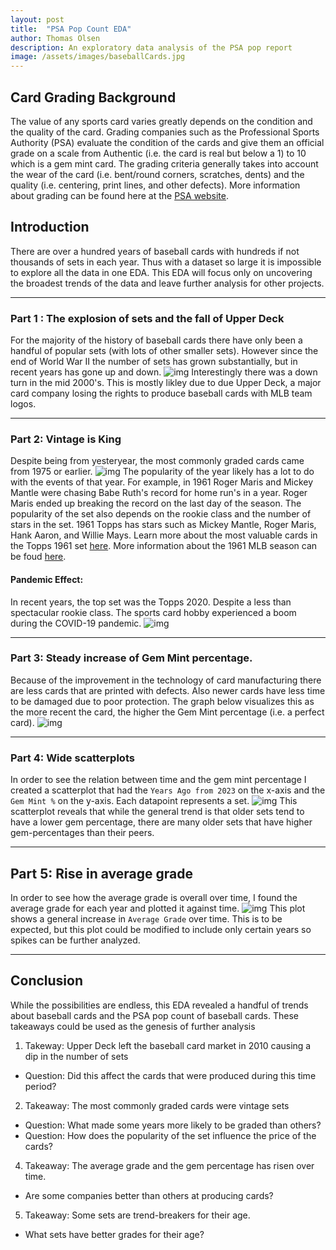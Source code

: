 ```yaml
---
layout: post
title:  "PSA Pop Count EDA"
author: Thomas Olsen
description: An exploratory data analysis of the PSA pop report
image: /assets/images/baseballCards.jpg
---
```


## Card Grading Background
The value of any sports card varies greatly depends on the condition and the quality of the card. Grading companies such as the Professional Sports Authority (PSA) evaluate the condition of the cards and give them an official grade on a scale from Authentic (i.e. the card is real but below a 1) to 10 which is a gem mint card.  The grading criteria generally takes into account the wear of the card (i.e. bent/round corners, scratches, dents) and the quality (i.e. centering, print lines, and other defects).
More information about grading can be found here at the [PSA website](https://www.psacard.com/gradingstandards).

## Introduction
There are over a hundred years of baseball cards with hundreds if not thousands of sets in each year.  Thus with a dataset so large it is impossible to explore all the data in one EDA.  This EDA will focus only on uncovering the broadest trends of the data and leave further analysis for other projects.

***
### Part 1 : The explosion of sets and the fall of Upper Deck
For the majority of the history of baseball cards there have only been a handful of popular sets (with lots of other smaller sets).  However since the end of World War II the number of sets has grown substantially, but in recent years has gone up and down.
![img](/assets/images/numberOfSets.png)
Interestingly there was a down turn in the mid 2000's.  This is mostly likley due to due Upper Deck, a major card company losing the rights to produce baseball cards with MLB team logos.

***

### Part 2: Vintage is King 

Despite being from yesteryear, the most commonly graded cards came from 1975 or earlier.
![img](/assets/images/topSetPopCol2.png)
The popularity of the year likely has a lot to do with the events of that year.  For example, in 1961 Roger Maris and Mickey Mantle were chasing Babe Ruth's record for home run's in a year.  Roger Maris ended up breaking the record on the last day of the season.  The popularity of the set also depends on the rookie class and the number of stars in the set.  1961 Topps has stars such as Mickey Mantle, Roger Maris, Hank Aaron, and Willie Mays.  Learn more about the most valuable cards in the  Topps 1961 set [here](https://www.oldsportscards.com/1961-topps-baseball-cards/).  More information about the 1961 MLB season can be foud [here](https://en.wikipedia.org/wiki/1961_Major_League_Baseball_season).

#### Pandemic Effect:
In recent years, the top set was the Topps 2020. Despite a less than spectacular rookie class. The sports card hobby experienced a boom during the COVID-19 pandemic.
![img](/assets/images/recentSets.png)

***
### Part 3: Steady increase of Gem Mint percentage.
Because of the improvement in the technology of card manufacturing there are less cards that are printed with defects.  Also newer cards have less time to be damaged due to poor protection.  The graph below visualizes this as the more recent the card, the higher the Gem Mint percentage (i.e. a perfect card).
![img](/assets/images/gem_mt.png)

***
### Part 4: Wide scatterplots
In order to see the relation between time and the gem mint percentage I created a scatterplot that had the `Years Ago from 2023` on the x-axis and the `Gem Mint %` on the y-axis.  Each datapoint represents a set.
![img](/assets/images/scatterPlot_1945.png)
This scatterplot reveals that while the general trend is that older sets tend to have a lower gem percentage, there are many older sets that have higher gem-percentages than their peers. 

***
## Part 5: Rise in average grade
In order to see how the average grade is overall over time, I found the average grade for each year and plotted it against time.
![img](/assets/images/averageGrade.png)
This plot shows a general increase in `Average Grade` over time. This is to be expected, but this plot could be modified to include only certain years so spikes can be further analyzed.

***
## Conclusion
While the possibilities are endless, this EDA revealed a handful of trends about baseball cards and the PSA pop count of baseball cards. These takeaways could be used as the genesis of further analysis
1) Takeway: Upper Deck left the baseball card market in 2010 causing a dip in the number of sets
  * Question: Did this affect the cards that were produced during this time period? 
2) Takeaway: The most commonly graded cards were vintage sets
  * Question: What made some years more likely to be graded than others?
  * Question: How does the popularity of the set influence the price of the cards?
4) Takeaway: The average grade and the gem percentage has risen over time.
  * Are some companies better than others at producing cards?
5) Takeaway: Some sets are trend-breakers for their age.
  * What sets have better grades for their age?
